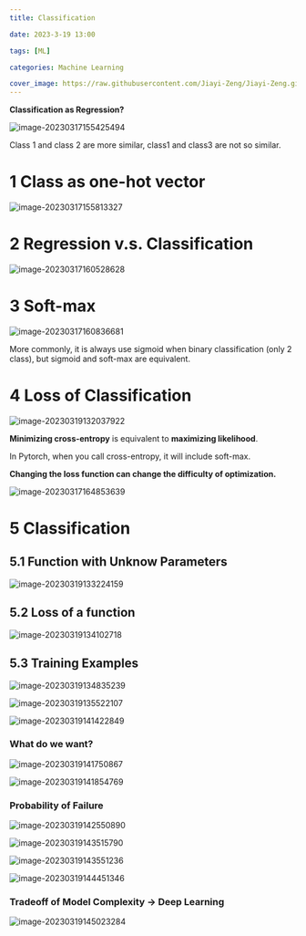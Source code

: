 ```yaml
---
title: Classification

date: 2023-3-19 13:00

tags: [ML]

categories: Machine Learning

cover_image: https://raw.githubusercontent.com/Jiayi-Zeng/Jiayi-Zeng.github.io/pic/img/202303190258%20(3).png
---
```


**Classification as Regression?**

![image-20230317155425494](https://raw.githubusercontent.com/Jiayi-Zeng/Jiayi-Zeng.github.io/pic/img/image-20230317155425494.png)

Class 1 and class 2 are more similar, class1 and class3 are not so similar.

# **1 Class as one-hot vector**

![image-20230317155813327](https://raw.githubusercontent.com/Jiayi-Zeng/Jiayi-Zeng.github.io/pic/img/image-20230317155813327.png)

#  **2 Regression v.s. Classification**

![image-20230317160528628](https://raw.githubusercontent.com/Jiayi-Zeng/Jiayi-Zeng.github.io/pic/img/image-20230317160528628.png)

# **3 Soft-max**

![image-20230317160836681](https://raw.githubusercontent.com/Jiayi-Zeng/Jiayi-Zeng.github.io/pic/img/image-20230317160836681.png)

 

More commonly, it is always use sigmoid when binary classification (only 2 class), but sigmoid and soft-max are equivalent. 

# **4 Loss of Classification**

![image-20230319132037922](https://raw.githubusercontent.com/Jiayi-Zeng/Jiayi-Zeng.github.io/pic/img/image-20230319132037922.png)

**Minimizing cross-entropy** is equivalent to **maximizing likelihood**.

In Pytorch, when you call cross-entropy, it will include soft-max.

**Changing the loss function can change the difficulty of optimization.**

![image-20230317164853639](https://raw.githubusercontent.com/Jiayi-Zeng/Jiayi-Zeng.github.io/pic/img/image-20230317164853639.png)

# **5 Classification**

## 5.1 Function with Unknow Parameters

![image-20230319133224159](https://raw.githubusercontent.com/Jiayi-Zeng/Jiayi-Zeng.github.io/pic/img/image-20230319133224159.png)

## 5.2 Loss of a function

![image-20230319134102718](https://raw.githubusercontent.com/Jiayi-Zeng/Jiayi-Zeng.github.io/pic/img/image-20230319134102718.png)

## 5.3 Training Examples

![image-20230319134835239](https://raw.githubusercontent.com/Jiayi-Zeng/Jiayi-Zeng.github.io/pic/img/image-20230319134835239.png)

![image-20230319135522107](https://raw.githubusercontent.com/Jiayi-Zeng/Jiayi-Zeng.github.io/pic/img/image-20230319135522107.png)

![image-20230319141422849](https://raw.githubusercontent.com/Jiayi-Zeng/Jiayi-Zeng.github.io/pic/img/image-20230319141422849.png)

### What do we want?

![image-20230319141750867](https://raw.githubusercontent.com/Jiayi-Zeng/Jiayi-Zeng.github.io/pic/img/image-20230319141750867.png)

![image-20230319141854769](https://raw.githubusercontent.com/Jiayi-Zeng/Jiayi-Zeng.github.io/pic/img/image-20230319141854769.png)

### Probability of Failure

![image-20230319142550890](https://raw.githubusercontent.com/Jiayi-Zeng/Jiayi-Zeng.github.io/pic/img/image-20230319142550890.png)

![image-20230319143515790](https://raw.githubusercontent.com/Jiayi-Zeng/Jiayi-Zeng.github.io/pic/img/image-20230319143515790.png)

![image-20230319143551236](https://raw.githubusercontent.com/Jiayi-Zeng/Jiayi-Zeng.github.io/pic/img/image-20230319143551236.png)

 

![image-20230319144451346](https://raw.githubusercontent.com/Jiayi-Zeng/Jiayi-Zeng.github.io/pic/img/image-20230319144451346.png)

### Tradeoff of Model Complexity -> Deep Learning

![image-20230319145023284](https://raw.githubusercontent.com/Jiayi-Zeng/Jiayi-Zeng.github.io/pic/img/image-20230319145023284.png)